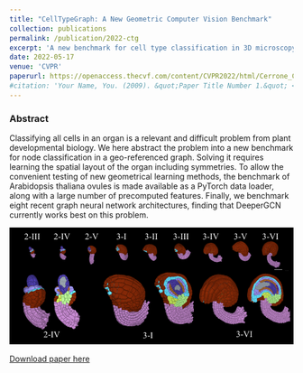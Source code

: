 ```yaml
---
title: "CellTypeGraph: A New Geometric Computer Vision Benchmark"
collection: publications
permalink: /publication/2022-ctg
excerpt: 'A new benchmark for cell type classification in 3D microscopy images'
date: 2022-05-17
venue: 'CVPR'
paperurl: https://openaccess.thecvf.com/content/CVPR2022/html/Cerrone_CellTypeGraph_A_New_Geometric_Computer_Vision_Benchmark_CVPR_2022_paper.html
#citation: 'Your Name, You. (2009). &quot;Paper Title Number 1.&quot; <i>Journal 1</i>. 1(1).'
---
```

### Abstract
Classifying all cells in an organ is a relevant and difficult problem from plant developmental biology. We here abstract the problem into a new benchmark for node classification in a geo-referenced graph. Solving it requires learning the spatial layout of the organ including symmetries. To allow the convenient testing of new geometrical learning methods, the benchmark of Arabidopsis thaliana ovules is made available as a PyTorch data loader, along with a large number of precomputed features. Finally, we benchmark eight recent graph neural network architectures, finding that DeeperGCN currently works best on this problem.

![alt text](../images/main_ctg.png)


[Download paper here](https://openaccess.thecvf.com/content/CVPR2022/html/Cerrone_CellTypeGraph_A_New_Geometric_Computer_Vision_Benchmark_CVPR_2022_paper.html)
